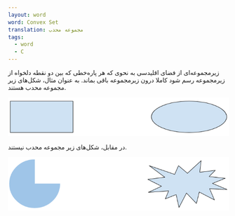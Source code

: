 ```yaml
---
layout: word
word: Convex Set
translation: مجموعه محدب
tags:
  - word
  - C
---
```

زیرمجموعه‌ای از فضای اقلیدسی به نحوی که هر پاره‌خطی که بین دو نقطه دلخواه از زیرمجموعه رسم شود کاملا درون زیرمجموعه باقی بماند. به عنوان مثال، شکل‌های زیر مجموعه محدب هستند.

![](/assets/img/convex_set.png)

در مقابل، شکل‌های زیر مجموعه محدب نیستند.

![](/assets/img/nonconvex_set.png)